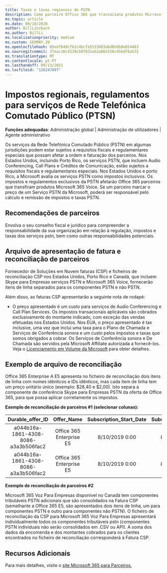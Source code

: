 ```yaml
---
title: Taxas e taxas regionais do PSTN
description: Como parceiro Office 365 que transaciona produtos Microsoft 365 Voice, poderá estar sujeito a impostos regionais, taxas ou requisitos regulamentares para os serviços PSTN.
ms.topic: article
ms.date: 09/10/2020
author: BillLinzbach
ms.author: BillLi
ms.localizationpriority: medium
ms.custom: SEOMAY.20
ms.openlocfilehash: 85eefb49cf62c4bcfa5533683abd8ddb0e854463
ms.sourcegitcommit: 37eac16c4339cb97831eb2a86d156c45bdf6a531
ms.translationtype: MT
ms.contentlocale: pt-PT
ms.lasthandoff: 09/13/2021
ms.locfileid: "126247097"
---
```

# <a name="regional-taxes-regulations-for-public-switched-telephone-network-ptsn-services"></a>Impostos regionais, regulamentos para serviços de Rede Telefónica Comutado Público (PTSN)

**Funções adequadas**: Administração global | Administração de utilizadores | Agente administrativo

Os serviços da Rede Telefónica Comutado Público (PSTN) em algumas jurisdições podem estar sujeitos a requisitos fiscais e regulamentares especiais que possam afetar a ordem e faturação dos parceiros. Nos Estados Unidos, incluindo Porto Rico, os serviços PSTN, que incluem Audio Conferencing, Call Plans e Créditos de Comunicação, estão sujeitos a requisitos fiscais e regulamentares especiais. Nos Estados Unidos e porto Rico, a Microsoft avalia os serviços PSTN como impostos inclusivos.  Os impostos e regulamentos exclusivos da PSTN afetarão Office 365 parceiros que transfiram produtos Microsoft 365 Voice.  Se um parceiro marcar o preço de um Serviço PSTN da Microsoft, poderá ser responsável pelo cálculo e remissão de impostos e taxas PSTN.

## <a name="partner-recommendations"></a>Recomendações de parceiros

Envolva o seu conselho fiscal e jurídico para compreender a responsabilidade da sua organização em relação à regulação, impostos e taxas dos serviços pstn, bem como outras responsabilidades potenciais.

## <a name="invoice-presentation-and-partner-reconciliation-file"></a>Arquivo de apresentação de fatura e reconciliação de parceiros

Fornecedor de Soluções em Nuvem faturas (CSP) e ficheiros de reconciliação CSP nos Estados Unidos, Porto Rico e Canadá, que incluem Skype para Empresas serviços PSTN e Microsoft 365 Voice, fornecerão itens de linha separados para os componentes PSTN e não PSTN.

Além disso, as faturas CSP apresentarão a seguinte nota de rodapé:

* O preço apresentado é um custo para serviços de Audio Conferencing e Call Plan Services.  Os impostos transacionais aplicáveis são cobrados exclusivamente do montante indicado, com exceção das vendas efetuadas nos Estados Unidos.  Nos EUA, o preço apresentado é tax inclusive, uma vez que inclui uma taxa para o Plano de Chamada e Serviços de Conferência sonora e um custo pelos impostos e taxas que somos obrigados a cobrar.  Os Serviços de Conferência sonora e De Chamada são servidos pela Microsoft Affiliate autorizada a fornecê-los.  Veja o [Licenciamento em Volume da Microsoft](https://go.microsoft.com/fwlink/?LinkId=690247) para obter detalhes.

## <a name="reconciliation-file-example"></a>Exemplo de arquivo de reconciliação

Office 365 Enterprise A E5 apresenta no ficheiro de reconciliação dois itens de linha com nomes idênticos e IDs idênticos, mas cada item de linha tem um preço unitário único (exemplo: $28,40 e $2,00). Isto separa a componente de conferência Skype para Empresas PSTN da oferta de Office 365, para que possa aplicar corretamente os impostos.

**Exemplo de reconciliação de parceiros #1 (selecionar colunas):**

|**Durable_offer_ID**|**Offer_Name**|**Subscription_Start_Date**|**Subscription_End_Date**|**Charge_Start_Date**|**Charge_End_Date**|**Charge_Type**|**Unit_Price**|
|:----:|:----:|:----:|:----:|:----:|:----:|:----:|:----:|
|a044b16a-1861-4308-8086-a3a3b506fac2   |Office 365 Enterprise E5   |8/10/2019 0:00   |8/11/2019 0:00   |8/11/2019 0:00|9/10/2019 0:00   |Taxa de ciclo   |28,40   |
|a044b16a-1861-4308-8086-a3a3b506fac2   |Office 365 Enterprise E5   |8/10/2019 0:00   |8/11/2019 0:00   |8/11/2019 0:00   |9/10/2019 0:00   |Taxa de ciclo   |2.00   |

**Exemplo de reconciliação de parceiros #2**

Microsoft 365 Voz Para Empresas disponível no Canadá tem componentes tributáveis PSTN adicionais que são consolidados na Fatura CSP (semelhante a Office 365 E5, são apresentados dois itens de linha, um para componentes PSTN e outro para componentes não PSTN).  O ficheiro de reconciliação da CSP para Microsoft 365 Voz Para Empresas apresentará individualmente todos os componentes tributáveis pstn (componentes PSTN individuais não serão consolidados em .CSV ou API).  A soma dos dados da encomenda e dos montantes cobrados para os clientes encontrados no ficheiro de reconciliação corresponderá à Fatura CSP.

## <a name="additional-resources"></a>Recursos Adicionais
Para mais detalhes, visite o [site Microsoft 365 para Parceiros.](https://www.microsoft.com/microsoft-365/partners/)

